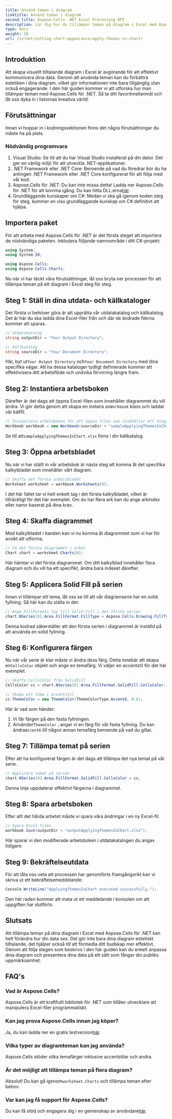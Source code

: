 ```yaml
---
title: Använd teman i diagram
linktitle: Använd teman i diagram
second_title: Aspose.Cells .NET Excel Processing API
description: Lär dig hur du tillämpar teman på diagram i Excel med Aspose.Cells för .NET med vår lätta att följa steg-för-steg-guide. Förbättra din datapresentation.
type: docs
weight: 10
url: /sv/net/setting-chart-appearance/apply-themes-in-chart/
---
```

## Introduktion

Att skapa visuellt tilltalande diagram i Excel är avgörande för att effektivt kommunicera dina data. Genom att använda teman kan du förbättra estetiken i dina diagram, vilket gör informationen inte bara tillgänglig utan också engagerande. I den här guiden kommer vi att utforska hur man tillämpar teman med Aspose.Cells för .NET. Så ta ditt favoritmellanmål och låt oss dyka in i listornas kreativa värld!

## Förutsättningar

Innan vi hoppar in i kodningssektionen finns det några förutsättningar du måste ha på plats.

### Nödvändig programvara

1. Visual Studio: Se till att du har Visual Studio installerat på din dator. Det ger en vänlig miljö för att utveckla .NET-applikationer.
2. .NET Framework eller .NET Core: Beroende på vad du föredrar bör du ha antingen .NET Framework eller .NET Core konfigurerat för att följa med vår kod.
3.  Aspose.Cells för .NET: Du kan inte missa detta! Ladda ner Aspose.Cells för .NET för att komma igång. Du kan hitta DLL:erna[här](https://releases.aspose.com/cells/net/).
4. Grundläggande kunskaper om C#: Medan vi ska gå igenom koden steg för steg, kommer en viss grundläggande kunskap om C# definitivt att hjälpa.

## Importera paket

För att arbeta med Aspose.Cells för .NET är det första steget att importera de nödvändiga paketen. Inkludera följande namnområde i ditt C#-projekt:

```csharp
using System;
using System.IO;

using Aspose.Cells;
using Aspose.Cells.Charts;
```

Nu när vi har täckt våra förutsättningar, låt oss bryta ner processen för att tillämpa teman på ett diagram i Excel steg för steg.

## Steg 1: Ställ in dina utdata- och källkataloger

Det första vi behöver göra är att upprätta vår utdatakatalog och källkatalog. Det är här du ska ladda dina Excel-filer från och där de ändrade filerna kommer att sparas.

```csharp
// Utdatakatalog
string outputDir = "Your Output Directory";

// Källkatalog
string sourceDir = "Your Document Directory";
```

 Här, byt ut`Your Output Directory` och`Your Document Directory` med dina specifika vägar. Att ha dessa kataloger tydligt definierade kommer att effektivisera ditt arbetsflöde och undvika förvirring längre fram.

## Steg 2: Instantiera arbetsboken

 Därefter är det dags att öppna Excel-filen som innehåller diagrammet du vill ändra. Vi gör detta genom att skapa en instans av`Workbook` klass och laddar vår källfil.

```csharp
// Instantiera arbetsboken för att öppna filen som innehåller ett diagram
Workbook workbook = new Workbook(sourceDir + "sampleApplyingThemesInChart.xlsx");
```

 Se till att`sampleApplyingThemesInChart.xlsx` finns i din källkatalog.

## Steg 3: Öppna arbetsbladet

Nu när vi har ställt in vår arbetsbok är nästa steg att komma åt det specifika kalkylbladet som innehåller vårt diagram. 

```csharp
// Skaffa det första arbetsbladet
Worksheet worksheet = workbook.Worksheets[0];
```

I det här fallet tar vi helt enkelt tag i det första kalkylbladet, vilket är tillräckligt för det här exemplet. Om du har flera ark kan du ange arkindex eller namn baserat på dina krav.

## Steg 4: Skaffa diagrammet

Med kalkylbladet i handen kan vi nu komma åt diagrammet som vi har för avsikt att utforma.

```csharp
// Få det första diagrammet i arket
Chart chart = worksheet.Charts[0];
```

Här hämtar vi det första diagrammet. Om ditt kalkylblad innehåller flera diagram och du vill ha ett specifikt, ändra bara indexet därefter.

## Steg 5: Applicera Solid Fill på serien

Innan vi tillämpar ett tema, låt oss se till att vår diagramserie har en solid fyllning. Så här kan du ställa in det:

```csharp
// Ange FillFormats typ till Solid Fill i den första serien
chart.NSeries[0].Area.FillFormat.FillType = Aspose.Cells.Drawing.FillType.Solid;
```

Denna kodrad säkerställer att den första serien i diagrammet är inställd på att använda en solid fyllning.

## Steg 6: Konfigurera färgen

 Nu när vår serie är klar måste vi ändra dess färg. Detta innebär att skapa en`CellsColor` objekt och ange en temafärg. Vi väljer en accentstil för det här exemplet.

```csharp
// Skaffa CellsColor från SolidFill
CellsColor cc = chart.NSeries[0].Area.FillFormat.SolidFill.CellsColor;

// Skapa ett tema i accentstil
cc.ThemeColor = new ThemeColor(ThemeColorType.Accent6, 0.6);
```

Här är vad som händer:
1. Vi får färgen på den fasta fyllningen.
2.  Använder`ThemeColor` , anger vi en färg för vår fasta fyllning. Du kan ändra`Accent6` till någon annan temafärg beroende på vad du gillar.

## Steg 7: Tillämpa temat på serien

Efter att ha konfigurerat färgen är det dags att tillämpa det nya temat på vår serie. 

```csharp
// Applicera temat på serien
chart.NSeries[0].Area.FillFormat.SolidFill.CellsColor = cc;
```

Denna linje uppdaterar effektivt färgerna i diagrammet. 

## Steg 8: Spara arbetsboken

Efter allt det hårda arbetet måste vi spara våra ändringar i en ny Excel-fil.

```csharp
// Spara Excel-filen
workbook.Save(outputDir + "outputApplyingThemesInChart.xlsx");
```

Här sparar vi den modifierade arbetsboken i utdatakatalogen du angav tidigare. 

## Steg 9: Bekräftelseutdata

För att låta oss veta att processen har genomförts framgångsrikt kan vi skriva ut ett bekräftelsemeddelande:

```csharp
Console.WriteLine("ApplyingThemesInChart executed successfully.");
```

Den här raden kommer att mata ut ett meddelande i konsolen om att uppgiften har slutförts.

## Slutsats

Att tillämpa teman på dina diagram i Excel med Aspose.Cells för .NET kan helt förändra hur din data ses. Det gör inte bara dina diagram estetiskt tilltalande, det hjälper också till att förmedla ditt budskap mer effektivt. Genom att följa stegen som beskrivs i den här guiden kan du enkelt anpassa dina diagram och presentera dina data på ett sätt som fångar din publiks uppmärksamhet.

## FAQ's

### Vad är Aspose.Cells?
Aspose.Cells är ett kraftfullt bibliotek för .NET som tillåter utvecklare att manipulera Excel-filer programmatiskt.

### Kan jag prova Aspose.Cells innan jag köper?
 Ja, du kan ladda ner en gratis testversion[här](https://releases.aspose.com/).

### Vilka typer av diagramteman kan jag använda?
Aspose.Cells stöder olika temafärger inklusive accentstilar och andra.

### Är det möjligt att tillämpa teman på flera diagram?
 Absolut! Du kan gå igenom`worksheet.Charts` och tillämpa teman efter behov.

### Var kan jag få support för Aspose.Cells?
 Du kan få stöd och engagera dig i en gemenskap av användare[här](https://forum.aspose.com/c/cells/9).